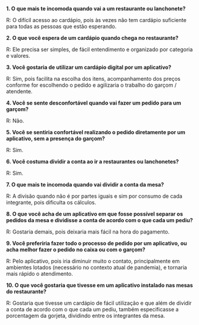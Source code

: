 **1. O que mais te incomoda quando vai a um restaurante ou lanchonete?**

R: O difícil acesso ao cardápio, pois às vezes não tem cardápio suficiente para todas as pessoas que estão esperando.

**2. O que você espera de um cardápio quando chega no restaurante?**

R: Ele precisa ser simples, de fácil entendimento e organizado por categoria e valores.

**3. Você gostaria de utilizar um cardápio digital por um aplicativo?**

R: Sim, pois facilita na escolha dos itens, acompanhamento dos preços conforme for escolhendo o pedido e agilizaria o trabalho do garçom / atendente.

**4. Você se sente desconfortável quando vai fazer um pedido para um garçom?**

R: Não.

**5. Você se sentiria confortável realizando o pedido diretamente por um aplicativo, sem a presença do garçom?**

R: Sim.

**6. Você costuma dividir a conta ao ir a restaurantes ou lanchonetes?**

R: Sim.

**7. O que mais te incomoda quando vai dividir a conta da mesa?**

R: A divisão quando não é por partes iguais e sim por consumo de cada integrante, pois dificulta os cálculos.

**8. O que você acha de um aplicativo em que fosse possível separar os pedidos da mesa e dividisse a conta de acordo com o que cada um pediu?**

R: Gostaria demais, pois deixaria mais fácil na hora do pagamento.

**9. Você preferiria fazer todo o processo de pedido por um aplicativo, ou acha melhor fazer o pedido no caixa ou com o garçom?**

R: Pelo aplicativo, pois iria diminuir muito o contato, principalmente em ambientes lotados (necessário no contexto atual de pandemia), e tornaria mais rápido o atendimento.

**10. O que você gostaria que tivesse em um aplicativo instalado nas mesas do restaurante?**

R: Gostaria que tivesse um cardápio de fácil utilização e que além de dividir a conta de acordo com o que cada um pediu, também especificasse a porcentagem da gorjeta, dividindo entre os integrantes da mesa.
